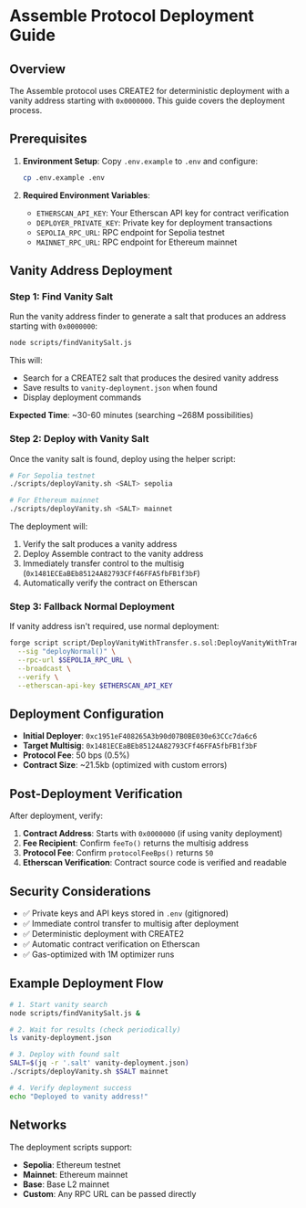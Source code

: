 # Assemble Protocol Deployment Guide

## Overview

The Assemble protocol uses CREATE2 for deterministic deployment with a vanity address starting with `0x0000000`. This guide covers the deployment process.

## Prerequisites

1. **Environment Setup**: Copy `.env.example` to `.env` and configure:
   ```bash
   cp .env.example .env
   ```

2. **Required Environment Variables**:
   - `ETHERSCAN_API_KEY`: Your Etherscan API key for contract verification
   - `DEPLOYER_PRIVATE_KEY`: Private key for deployment transactions
   - `SEPOLIA_RPC_URL`: RPC endpoint for Sepolia testnet
   - `MAINNET_RPC_URL`: RPC endpoint for Ethereum mainnet

## Vanity Address Deployment

### Step 1: Find Vanity Salt

Run the vanity address finder to generate a salt that produces an address starting with `0x0000000`:

```bash
node scripts/findVanitySalt.js
```

This will:
- Search for a CREATE2 salt that produces the desired vanity address
- Save results to `vanity-deployment.json` when found
- Display deployment commands

**Expected Time**: ~30-60 minutes (searching ~268M possibilities)

### Step 2: Deploy with Vanity Salt

Once the vanity salt is found, deploy using the helper script:

```bash
# For Sepolia testnet
./scripts/deployVanity.sh <SALT> sepolia

# For Ethereum mainnet  
./scripts/deployVanity.sh <SALT> mainnet
```

The deployment will:
1. Verify the salt produces a vanity address
2. Deploy Assemble contract to the vanity address
3. Immediately transfer control to the multisig (`0x1481ECEaBEb85124A82793CFf46FFA5fbFB1f3bF`)
4. Automatically verify the contract on Etherscan

### Step 3: Fallback Normal Deployment

If vanity address isn't required, use normal deployment:

```bash
forge script script/DeployVanityWithTransfer.s.sol:DeployVanityWithTransferScript \
  --sig "deployNormal()" \
  --rpc-url $SEPOLIA_RPC_URL \
  --broadcast \
  --verify \
  --etherscan-api-key $ETHERSCAN_API_KEY
```

## Deployment Configuration

- **Initial Deployer**: `0xc1951eF408265A3b90d07B0BE030e63CCc7da6c6`
- **Target Multisig**: `0x1481ECEaBEb85124A82793CFf46FFA5fbFB1f3bF`
- **Protocol Fee**: 50 bps (0.5%)
- **Contract Size**: ~21.5kb (optimized with custom errors)

## Post-Deployment Verification

After deployment, verify:

1. **Contract Address**: Starts with `0x0000000` (if using vanity deployment)
2. **Fee Recipient**: Confirm `feeTo()` returns the multisig address
3. **Protocol Fee**: Confirm `protocolFeeBps()` returns `50`
4. **Etherscan Verification**: Contract source code is verified and readable

## Security Considerations

- ✅ Private keys and API keys stored in `.env` (gitignored)
- ✅ Immediate control transfer to multisig after deployment
- ✅ Deterministic deployment with CREATE2
- ✅ Automatic contract verification on Etherscan
- ✅ Gas-optimized with 1M optimizer runs

## Example Deployment Flow

```bash
# 1. Start vanity search
node scripts/findVanitySalt.js &

# 2. Wait for results (check periodically)
ls vanity-deployment.json

# 3. Deploy with found salt
SALT=$(jq -r '.salt' vanity-deployment.json)
./scripts/deployVanity.sh $SALT mainnet

# 4. Verify deployment success
echo "Deployed to vanity address!"
```

## Networks

The deployment scripts support:
- **Sepolia**: Ethereum testnet
- **Mainnet**: Ethereum mainnet
- **Base**: Base L2 mainnet
- **Custom**: Any RPC URL can be passed directly 
